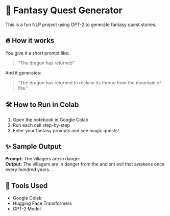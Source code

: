 # 🧙 Fantasy Quest Generator

This is a fun NLP project using GPT-2 to generate fantasy quest stories.

## 🔥 How it works

You give it a short prompt like:
> "The dragon has returned"

And it generates:
> "The dragon has returned to reclaim its throne from the mountain of fire."

## 🛠 How to Run in Colab

1. Open the notebook in Google Colab
2. Run each cell step-by-step
3. Enter your fantasy prompts and see magic quests!

## ✨ Sample Output

**Prompt:** The villagers are in danger  
**Output:** The villagers are in danger from the ancient evil that awakens once every hundred years...

## 🚀 Tools Used
- Google Colab
- Hugging Face Transformers
- GPT-2 Model
